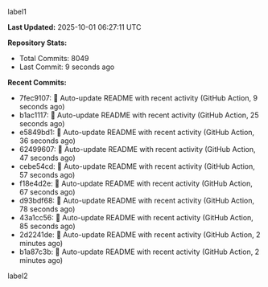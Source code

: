 
label1 
<!-- ACTIVITY_START -->
**Last Updated:** 2025-10-01 06:27:11 UTC

**Repository Stats:**
- Total Commits: 8049
- Last Commit: 9 seconds ago

**Recent Commits:**
- 7fec9107: 🤖 Auto-update README with recent activity (GitHub Action, 9 seconds ago)
- b1ac1117: 🤖 Auto-update README with recent activity (GitHub Action, 25 seconds ago)
- e5849bd1: 🤖 Auto-update README with recent activity (GitHub Action, 36 seconds ago)
- 62499607: 🤖 Auto-update README with recent activity (GitHub Action, 47 seconds ago)
- cebe54cd: 🤖 Auto-update README with recent activity (GitHub Action, 57 seconds ago)
- f18e4d2e: 🤖 Auto-update README with recent activity (GitHub Action, 67 seconds ago)
- d93bdf68: 🤖 Auto-update README with recent activity (GitHub Action, 78 seconds ago)
- 43a1cc56: 🤖 Auto-update README with recent activity (GitHub Action, 85 seconds ago)
- 2d2241de: 🤖 Auto-update README with recent activity (GitHub Action, 2 minutes ago)
- b1a87c3b: 🤖 Auto-update README with recent activity (GitHub Action, 2 minutes ago)
<!-- ACTIVITY_END -->

label2

